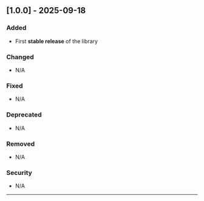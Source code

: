 ## [1.0.0] - 2025-09-18

### Added

- First **stable release** of the library

### Changed

- N/A

### Fixed

- N/A

### Deprecated

- N/A

### Removed

- N/A

### Security

- N/A

---
